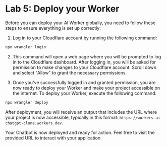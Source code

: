 # Lab 5: Deploy your Worker

Before you can deploy your AI Worker globally, you need to follow these steps to ensure everything is set up correctly:

1. Log in to your Cloudflare account by running the following command:

```sh
npx wrangler login
```

2. This command will open a web page where you will be prompted to log in to the Cloudflare dashboard. After logging in, you will be asked for permission to make changes to your Cloudflare account. Scroll down and select "Allow" to grant the necessary permissions.

3. Once you've successfully logged in and granted permission, you are now ready to deploy your Worker and make your project accessible on the internet. To deploy your Worker, execute the following command:

```sh
npx wrangler deploy
```

After deployment, you will receive an output that includes the URL where your project is now accessible, typically in this format: `https://workers-ai-chatgpt-clone.workers.dev`.

Your Chatbot is now deployed and ready for action. Feel free to visit the provided URL to interact with your application.
